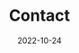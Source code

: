 ---
title: Contact
date: 2022-10-24

type: landing

sections:
  - block: contact
    content:
      title: Contact
      subtitle: '<link href="https://assets.calendly.com/assets/external/widget.css" rel="stylesheet"> <script src="https://assets.calendly.com/assets/external/widget.js" type="text/javascript" async></script> <script type="text/javascript">window.onload = function() { Calendly.initBadgeWidget({ url: "https://calendly.com/amartya-bose/60min", text: "Schedule time with me", color: "#0069ff", textColor: "#ffffff" }); }</script>'
      text:
      email: amartya.bose@tifr.res.in
    #   phone: 888 888 88 88
      address:
        street: D-427, Tata Institute of Fundamental Research, Homi Bhabha Road
        city: Mumbai
        region: Maharashtra
        postcode: '400005'
        country: India
        country_code: IN
      coordinates:
        latitude: '18.906686782257967'
        longitude: '72.80531612330253'
      directions: Enter D-Block, take the elevator to the 4th floor. 
    #   office_hours:
    #     - 'Monday 10:00 to 13:00'
    #     - 'Wednesday 09:00 to 10:00'
      appointment_url: 'https://calendly.com/amartya-bose/60min'
      #contact_links:
      #  - icon: comments
      #    icon_pack: fas
      #    name: Discuss on Forum
      #    link: 'https://discourse.gohugo.io'
    
      # Automatically link email and phone or display as text?
      autolink: true
    
    #   # Email form provider
    #   form:
    #     provider: netlify
    #     formspree:
    #       id:
    #     netlify:
    #       # Enable CAPTCHA challenge to reduce spam?
    #       captcha: false
    design:
      columns: '2'
---